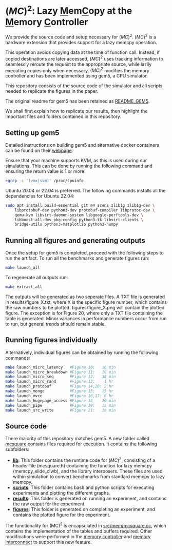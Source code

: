 
# $(MC)^{2}$: Lazy <ins>M</ins>em<ins>C</ins>opy at the <ins>M</ins>emory <ins>C</ins>ontroller

We provide the source code and setup necessary for $(MC)^{2}$. 
$(MC)^{2}$ is a hardware extension that provides support for a lazy memcpy operation. 

This operation avoids copying data at the time of function call.  Instead, if copied destinations are later accessed, $(MC)^{2}$ uses tracking information to seamlessly reroute the request to the appropriate source, while lazily executing copies only when necessary. $(MC)^{2}$ modifies the memory controller and has been implemented using gem5, a CPU simulator.

This repository consists of the source code of the simulator and all scripts needed to replicate the figures in the paper.

The original readme for gem5 has been retained as [README_GEM5](README_GEM5).

We shall first explain how to replicate our results, then highlight the important files and folders contained in this repository.

## Setting up gem5
Detailed instructions on building gem5 and alternative docker containers can be found on their [webpage](https://www.gem5.org/documentation/general_docs/building).

Ensure that your machine supports KVM, as this is used during our simulations. This can be done by running the following command and ensuring the return value is 1 or more:
```bash
egrep -c '(vmx|svm)' /proc/cpuinfo
```

Ubuntu 20.04 or 22.04 is preferred.
The following commands installs all the dependencies for Ubuntu 22.04:
```bash
sudo apt install build-essential git m4 scons zlib1g zlib1g-dev \
    libprotobuf-dev python3-dev protobuf-compiler libprotoc-dev \
    qemu-kvm libvirt-daemon-system libgoogle-perftools-dev \
    libboost-all-dev pkg-config python3-tk libvirt-clients \
    bridge-utils python3-matplotlib python3-numpy
```

## Running all figures and generating outputs 

Once the setup for gem5 is completed, proceed with the following steps to run the artifact. 
To run all the benchmarks and generate figures run:
```bash
make launch_all 
```
To regenerate all outputs run: 
```bash
make extract_all
```
The outputs will be generated as two seperate files. A TXT file is generated in results/figure_X.txt, where X is the specific figure number, which contains the raw numbers to be plotted. figures/figure_X.png will contain the plotted figure. The exception is for Figure 20, where only a TXT file containing the table is generated.
Minor variances in performance numbers occur from run to run, but general trends should remain stable.

## Running figures individually

Alternatively, individual figures can be obtained by running the following commands:
```bash
make launch_micro_latency   #Figure 10:   10 min
make launch_micro_breakdown #Figure 11:   10 min
make launch_micro_seq       #Figure 12:   30 min
make launch_micro_rand      #Figure 13:    1 hr
make launch_protobuf        #Figure 14,20: 2 hr
make launch_mongo           #Figure 15:   15 hr
make launch_mvcc            #Figure 16,17: 6 hr
make launch_hugepage_access #Figure 18    20 min
make launch_pipe            #Figure 19:   15 min
make launch_src_write       #Figure 21:   10 min
```


## Source code
There majority of this repository matches gem5. A new folder called [mcsquare](./mcsquare) contains files required for execution. It contains the following subfolders:
- **[lib](mcsquare/lib/)**: This folder contains the runtime code for $(MC)^{2}$, consisting of a header file (mcsquare.h) containing the function for lazy memcpy (memcpy_elide_clwb), and the library interposers. These files are used within simulation to convert benchmarks from standard memcpy to lazy memcpy. 
- **[scripts](mcsquare/scripts/)**: This folder contains bash and python scripts for executing experiments and plotting the different graphs.
- **[results](mcsquare/results/)**: This folder is generated on running an experiment, and contains the raw output for the experiment.
- **[figures](mcsquare/figures/)**: This folder is generated on completing an experiment, and contains the plotted figure for the experiment.

The functionality for (MC)$^{2}$ is encapsulated in [src/mem/mcsquare.cc](src/mem/mcsquare.cc), which contains the implementation of the tables and buffers required. Other modifications were performed in the [memory controller](src/mem/mem_ctrl.cc) and [memory interconnect](src/mem/coherent_xbar.cc) to support this new feature.
